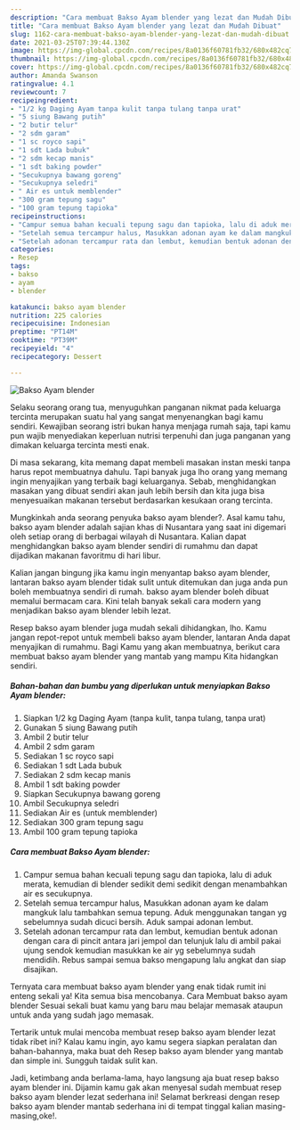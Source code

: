 ```yaml
---
description: "Cara membuat Bakso Ayam blender yang lezat dan Mudah Dibuat"
title: "Cara membuat Bakso Ayam blender yang lezat dan Mudah Dibuat"
slug: 1162-cara-membuat-bakso-ayam-blender-yang-lezat-dan-mudah-dibuat
date: 2021-03-25T07:39:44.130Z
image: https://img-global.cpcdn.com/recipes/8a0136f60781fb32/680x482cq70/bakso-ayam-blender-foto-resep-utama.jpg
thumbnail: https://img-global.cpcdn.com/recipes/8a0136f60781fb32/680x482cq70/bakso-ayam-blender-foto-resep-utama.jpg
cover: https://img-global.cpcdn.com/recipes/8a0136f60781fb32/680x482cq70/bakso-ayam-blender-foto-resep-utama.jpg
author: Amanda Swanson
ratingvalue: 4.1
reviewcount: 7
recipeingredient:
- "1/2 kg Daging Ayam tanpa kulit tanpa tulang tanpa urat"
- "5 siung Bawang putih"
- "2 butir telur"
- "2 sdm garam"
- "1 sc royco sapi"
- "1 sdt Lada bubuk"
- "2 sdm kecap manis"
- "1 sdt baking powder"
- "Secukupnya bawang goreng"
- "Secukupnya seledri"
- " Air es untuk memblender"
- "300 gram tepung sagu"
- "100 gram tepung tapioka"
recipeinstructions:
- "Campur semua bahan kecuali tepung sagu dan tapioka, lalu di aduk merata, kemudian di blender sedikit demi sedikit dengan menambahkan air es secukupnya."
- "Setelah semua tercampur halus, Masukkan adonan ayam ke dalam mangkuk lalu tambahkan semua tepung. Aduk menggunakan tangan yg sebelumnya sudah dicuci bersih. Aduk sampai adonan lembut."
- "Setelah adonan tercampur rata dan lembut, kemudian bentuk adonan dengan cara di pincit antara jari jempol dan telunjuk lalu di ambil pakai ujung sendok kemudian masukkan ke air yg sebelumnya sudah mendidih. Rebus sampai semua bakso mengapung lalu angkat dan siap disajikan."
categories:
- Resep
tags:
- bakso
- ayam
- blender

katakunci: bakso ayam blender 
nutrition: 225 calories
recipecuisine: Indonesian
preptime: "PT14M"
cooktime: "PT39M"
recipeyield: "4"
recipecategory: Dessert

---
```



![Bakso Ayam blender](https://img-global.cpcdn.com/recipes/8a0136f60781fb32/680x482cq70/bakso-ayam-blender-foto-resep-utama.jpg)

Selaku seorang orang tua, menyuguhkan panganan nikmat pada keluarga tercinta merupakan suatu hal yang sangat menyenangkan bagi kamu sendiri. Kewajiban seorang istri bukan hanya menjaga rumah saja, tapi kamu pun wajib menyediakan keperluan nutrisi terpenuhi dan juga panganan yang dimakan keluarga tercinta mesti enak.

Di masa  sekarang, kita memang dapat membeli masakan instan meski tanpa harus repot membuatnya dahulu. Tapi banyak juga lho orang yang memang ingin menyajikan yang terbaik bagi keluarganya. Sebab, menghidangkan masakan yang dibuat sendiri akan jauh lebih bersih dan kita juga bisa menyesuaikan makanan tersebut berdasarkan kesukaan orang tercinta. 



Mungkinkah anda seorang penyuka bakso ayam blender?. Asal kamu tahu, bakso ayam blender adalah sajian khas di Nusantara yang saat ini digemari oleh setiap orang di berbagai wilayah di Nusantara. Kalian dapat menghidangkan bakso ayam blender sendiri di rumahmu dan dapat dijadikan makanan favoritmu di hari libur.

Kalian jangan bingung jika kamu ingin menyantap bakso ayam blender, lantaran bakso ayam blender tidak sulit untuk ditemukan dan juga anda pun boleh membuatnya sendiri di rumah. bakso ayam blender boleh dibuat memalui bermacam cara. Kini telah banyak sekali cara modern yang menjadikan bakso ayam blender lebih lezat.

Resep bakso ayam blender juga mudah sekali dihidangkan, lho. Kamu jangan repot-repot untuk membeli bakso ayam blender, lantaran Anda dapat menyajikan di rumahmu. Bagi Kamu yang akan membuatnya, berikut cara membuat bakso ayam blender yang mantab yang mampu Kita hidangkan sendiri.

<!--inarticleads1-->

##### Bahan-bahan dan bumbu yang diperlukan untuk menyiapkan Bakso Ayam blender:

1. Siapkan 1/2 kg Daging Ayam (tanpa kulit, tanpa tulang, tanpa urat)
1. Gunakan 5 siung Bawang putih
1. Ambil 2 butir telur
1. Ambil 2 sdm garam
1. Sediakan 1 sc royco sapi
1. Sediakan 1 sdt Lada bubuk
1. Sediakan 2 sdm kecap manis
1. Ambil 1 sdt baking powder
1. Siapkan Secukupnya bawang goreng
1. Ambil Secukupnya seledri
1. Sediakan  Air es (untuk memblender)
1. Sediakan 300 gram tepung sagu
1. Ambil 100 gram tepung tapioka




<!--inarticleads2-->

##### Cara membuat Bakso Ayam blender:

1. Campur semua bahan kecuali tepung sagu dan tapioka, lalu di aduk merata, kemudian di blender sedikit demi sedikit dengan menambahkan air es secukupnya.
1. Setelah semua tercampur halus, Masukkan adonan ayam ke dalam mangkuk lalu tambahkan semua tepung. Aduk menggunakan tangan yg sebelumnya sudah dicuci bersih. Aduk sampai adonan lembut.
1. Setelah adonan tercampur rata dan lembut, kemudian bentuk adonan dengan cara di pincit antara jari jempol dan telunjuk lalu di ambil pakai ujung sendok kemudian masukkan ke air yg sebelumnya sudah mendidih. Rebus sampai semua bakso mengapung lalu angkat dan siap disajikan.




Ternyata cara membuat bakso ayam blender yang enak tidak rumit ini enteng sekali ya! Kita semua bisa mencobanya. Cara Membuat bakso ayam blender Sesuai sekali buat kamu yang baru mau belajar memasak ataupun untuk anda yang sudah jago memasak.

Tertarik untuk mulai mencoba membuat resep bakso ayam blender lezat tidak ribet ini? Kalau kamu ingin, ayo kamu segera siapkan peralatan dan bahan-bahannya, maka buat deh Resep bakso ayam blender yang mantab dan simple ini. Sungguh taidak sulit kan. 

Jadi, ketimbang anda berlama-lama, hayo langsung aja buat resep bakso ayam blender ini. Dijamin kamu gak akan menyesal sudah membuat resep bakso ayam blender lezat sederhana ini! Selamat berkreasi dengan resep bakso ayam blender mantab sederhana ini di tempat tinggal kalian masing-masing,oke!.


